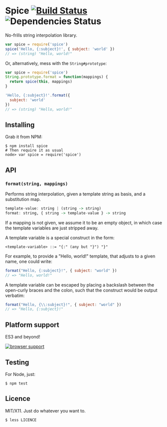Spice [![Build Status](https://travis-ci.org/killdream/spice.png)](https://travis-ci.org/killdream/spice) ![Dependencies Status](https://david-dm.org/killdream/spice.png)
=====

No-frills string interpolation library.

```js
var spice = require('spice')
spice('Hello, {:subject}!', { subject: 'world' })
// => (string) "Hello, world!"
```

Or, alternatively, mess with the `String#prototype`:

```js
var spice = require('spice')
String.prototype.format = function(mappings) {
  return spice(this, mappings)
}

'Hello, {:subject}!'.format({
  subject: 'world'
})
// => (string) "Hello, world!"
```


## Installing

Grab it from NPM:

    $ npm install spice
    # Then require it as usual
    node> var spice = require('spice')


## API

### `format(string, mappings)`

Performs string interpolation, given a template string as basis, and a
substitution map.

```hs
template-value: string | (string -> string)
format: string, { string -> template-value } -> string
```

If a mapping is not given, we assume it to be an empty object, in which case
the template variables are just stripped away.

A template variable is a special construct in the form:

    <template-variable> ::= "{:" (any but "}") "}"
    
For example, to provide a "Hello, world!" template, that adjusts to a given
name, one could write:

```js
format("Hello, {:subject}!", { subject: "world" })
// => "Hello, world!"
```

A template variable can be escaped by placing a backslash between the
open-curly braces and the colon, such that the construct would be output
verbatim:

```js
format("Hello, {\\:subject}!", { subject: "world" })
// => "Hello, {:subject}!"
```


## Platform support

ES3 and beyond!

[![browser support](http://ci.testling.com/killdream/spice.png)](http://ci.testling.com/killdream/spice)


## Testing

For Node, just:

    $ npm test
    

## Licence

MIT/X11. Just do whatever you want to.

    $ less LICENCE
